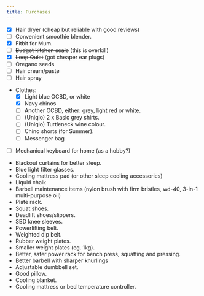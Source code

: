 ```yaml
---
title: Purchases
---
```


- [x] Hair dryer (cheap but reliable with good reviews)
- [ ] Convenient smoothie blender.
- [x] Fitbit for Mum.
- [ ] ~~Budget kitchen scale~~ (this is overkill)
- [x] ~~Loop Quiet~~ (got cheaper ear plugs)
- [ ] Oregano seeds
- [ ] Hair cream/paste
- [ ] Hair spray
- Clothes:
    - [x] Light blue OCBD, or white
    - [x] Navy chinos
    - [ ] Another OCBD, either: grey, light red or white.
    - [ ] (Uniqlo) 2 x Basic grey shirts.
    - [ ] (Uniqlo) Turtleneck wine colour.
    - [ ] Chino shorts (for Summer).
    - [ ] Messenger bag
- [ ] Mechanical keyboard for home (as a hobby?)
- Blackout curtains for better sleep.
- Blue light filter glasses.
- Cooling mattress pad (or other sleep cooling accessories)
- Liquid chalk
- Barbell maintenance items (nylon brush with firm bristles, wd-40, 3-in-1 multi-purpose oil)
- Plate rack.
- Squat shoes.
- Deadlift shoes/slippers.
- SBD knee sleeves.
- Powerlifting belt.
- Weighted dip belt.
- Rubber weight plates.
- Smaller weight plates (eg. 1kg).
- Better, safer power rack for bench press, squatting and pressing.
- Better barbell with sharper knurlings
- Adjustable dumbbell set.
- Good pillow.
- Cooling blanket.
- Cooling mattress or bed temperature controller.
